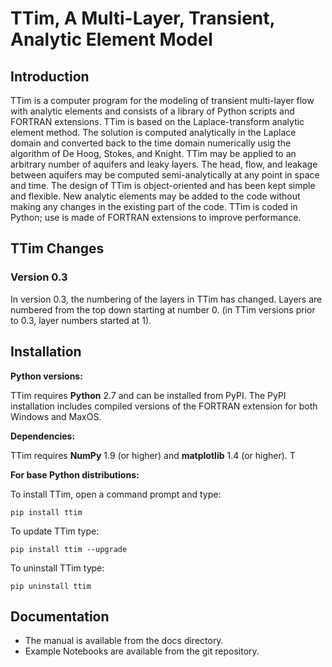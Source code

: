 # TTim, A Multi-Layer, Transient, Analytic Element Model

## Introduction

TTim is a computer program for the modeling of transient multi-layer flow with analytic elements
and consists of a library of Python scripts and FORTRAN extensions.
TTim is based on the Laplace-transform analytic element method. The solution is computed analytically
in the Laplace domain and converted back to the time domain numerically usig the algorithm of De Hoog, Stokes, and Knight.
TTim may be applied to an arbitrary number of aquifers and leaky layers.
The head, flow, and leakage between aquifers may be computed semi-analytically at any point in space and time.
The design of TTim is object-oriented and has been kept simple and flexible.
New analytic elements may be added to the code without making any changes in the existing part of the code.
TTim is coded in Python; use is made of FORTRAN extensions to improve performance.

## TTim Changes

### Version 0.3
In version 0.3, the numbering of the layers in TTim has changed. Layers are numbered from the top down starting at number 0.
(in TTim versions prior to 0.3, layer numbers started at 1).

## Installation

**Python versions:**

TTim requires **Python** 2.7 and can be installed from PyPI.
The PyPI installation includes compiled versions of the FORTRAN extension
for both Windows and MaxOS.


**Dependencies:**

TTim requires **NumPy** 1.9 (or higher) and **matplotlib** 1.4 (or higher). T

**For base Python distributions:**

To install TTim, open a command prompt and type:

    pip install ttim

To update TTim type:

    pip install ttim --upgrade

To uninstall TTim type:

    pip uninstall ttim

## Documentation

* The manual is available from the docs directory.
* Example Notebooks are available from the git repository.
